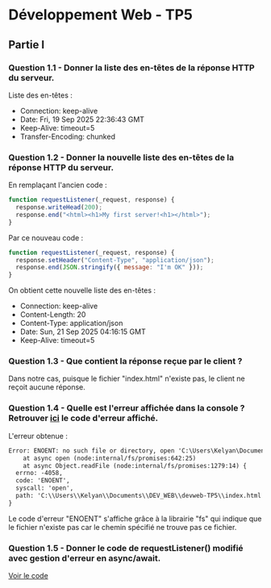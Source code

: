 # Développement Web - TP5

## Partie I

### Question 1.1 - Donner la liste des en-têtes de la réponse HTTP du serveur.

Liste des en-têtes :
- Connection: keep-alive
- Date: Fri, 19 Sep 2025 22:36:43 GMT
- Keep-Alive: timeout=5
- Transfer-Encoding: chunked

### Question 1.2 - Donner la nouvelle liste des en-têtes de la réponse HTTP du serveur.

En remplaçant l'ancien code :
```javascript
function requestListener(_request, response) {
  response.writeHead(200);
  response.end("<html><h1>My first server!<h1></html>");
}
```

Par ce nouveau code :
```javascript
function requestListener(_request, response) {
  response.setHeader("Content-Type", "application/json");
  response.end(JSON.stringify({ message: "I'm OK" }));
}
```

On obtient cette nouvelle liste des en-têtes :
- Connection: keep-alive
- Content-Length: 20
- Content-Type: application/json
- Date: Sun, 21 Sep 2025 04:16:15 GMT
- Keep-Alive: timeout=5

### Question 1.3 - Que contient la réponse reçue par le client ?

Dans notre cas, puisque le fichier "index.html" n'existe pas, le client ne reçoit aucune réponse.

### Question 1.4 - Quelle est l'erreur affichée dans la console ? Retrouver [ici](https://nodejs.org/api) le code d'erreur affiché.

L'erreur obtenue :
```txt
Error: ENOENT: no such file or directory, open 'C:\Users\Kelyan\Documents\DEV_WEB\devweb-TP5\index.html'
    at async open (node:internal/fs/promises:642:25)
    at async Object.readFile (node:internal/fs/promises:1279:14) {
  errno: -4058,
  code: 'ENOENT',
  syscall: 'open',
  path: 'C:\\Users\\Kelyan\\Documents\\DEV_WEB\\devweb-TP5\\index.html'
}
```

Le code d'erreur "ENOENT" s'affiche grâce à la librairie "fs" qui indique que le fichier n'existe pas car le chemin spécifié ne trouve pas ce fichier.

### Question 1.5 - Donner le code de requestListener() modifié avec gestion d'erreur en async/await.

[Voir le code](https://github.com/Kelyan3/devweb-TP5/blob/main/server-http.mjs#L7-L18)
